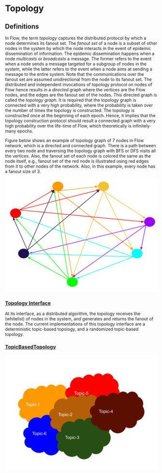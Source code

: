 # Topology
## Definitions
In Flow, the term _topology_ captures the distributed protocol by which a node determines its
fanout set. The _fanout set_ of a node is a subset of other nodes in the system by which the node 
interacts in the event of epidemic dissemination of information. The epidemic dissemination happens when a 
node _multicasts_ or _broadcasts_ a message. The former refers to the event when a node sends a message
targeted for a subgroup of nodes in the system, while the latter refers to the event when a node aims at sending
a message to the entire system. Note that the communications over the fanout set are assumed unidirectional from the 
node to its fanout set. The distributed and independent invocations of topology protocol on nodes of Flow
hence results in a _directed_ graph where the vertices are the Flow nodes, and the edges are the fanout set of the nodes.
This directed graph is called the _topology graph_. It is required that the topology graph is connected with a very
high probability, where the probability is taken over the number of times the topology is constructed. The topology is constructed
once at the beginning of each epoch. Hence, it implies that the topology construction protocol should result a connected graph with a very
high probability over the life-time of Flow, which theoretically is infinitely-many epochs.

Figure below shows an example of topology graph of 7 nodes in Flow network, which is a directed and connected graph. There is a path between every 
two node and traversing the topology graph with BFS or DFS visits all the vertices. Also, the fanout set of each node is colored the same 
as the node itself, e.g., fanout set of the red node is illustrated using red edges from it to other nodes of the network. Also, in this example, 
every node has a fanout size of 3. 

<p align="center">
  <img src="topology.svg" alt="drawing" width="500"/>
</p>

### [Topology Interface](../../network/topology.go)
At its interface, as a distributed algorithm, the topology receives the (whitelist) of nodes in the system, and
generates and returns the fanout of the node. The current implementations of this topology interface are 
a deterministic topic-based topology, and a randomized topic-based topology. 

### [TopicBasedTopology](../../network/topology/topicBasedTopology.go)
<p align="center">
  <img src="topicBasedTopology.svg" alt="drawing" width="500"/>
</p>